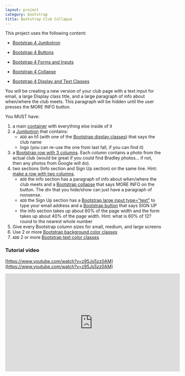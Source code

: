 ```yaml
---
layout: project
category: bootstrap
title: Bootstrap Club Collapse
---
```


This project uses the following content:

- [Bootstrap 4 Jumbotron](/wdarchive/bootstrap/bootstrap-4-jumbotron/)

- [Bootstrap 4 Buttons](/wdarchive/bootstrap/bootstrap-4-buttons/)

- [Bootstrap 4 Forms and Inputs](/wdarchive/bootstrap/bootstrap-4-forms-and-inputs/)

- [Bootstrap 4 Collapse](/wdarchive/bootstrap/bootstrap-4-collapse/)

- [Bootstrap 4 Display and Text Classes](/wdarchive/bootstrap/bootstrap-4-display-and-text-classes/)



You will be creating a new version of your club page with a text input for email, a large Display class title, and a large paragraph of info about when/where the club meets. This paragraph will be hidden until the user presses the MORE INFO button.

You MUST have:

1.  a main [container](/wdarchive/bootstrap/bootstrap-4-containers "Bootstrap 4 Containers") with everything else inside of it
2.  a [Jumbotron](/wdarchive/bootstrap/bootstrap-4-jumbotron "Bootstrap 4 Jumbotron") that contains:
    *   ```ADD``` an h1 (with one of the [Bootstrap display classes](/wdarchive/bootstrap/bootstrap-4-display-and-text-classes "Bootstrap 4 Display and Text Classes")) that says the club name 
    *   logo (you can re-use the one from last fall, if you can find it)
3.  a [Bootstrap row with 3 columns](/wdarchive/bootstrap/bootstrap-4-grid "Bootstrap 4 Grid"). Each column contains a photo from the actual club (would be great if you could find Bradley photos... if not, then any photos from Google will do).
4.  two sections (Info section and Sign Up section) on the same line. Hint: [make a row with two columns](/wdarchive/bootstrap/bootstrap-4-grid "Bootstrap 4 Grid").
    *   ```ADD``` the info section has a paragraph of info about when/where the club meets and a [Bootstrap collapse](/wdarchive/bootstrap/bootstrap-4-collapse "Bootstrap 4 Collapse") that says MORE INFO on the button. The div that you hide/show can just have a paragraph of nonsense.
    *   ```ADD``` the Sign Up section has a [Bootstrap large input type="text"](/wdarchive/bootstrap/bootstrap-4-forms-and-inputs "Bootstrap 4 Forms and Inputs") to type your email address and a [Bootstrap button](/wdarchive/bootstrap/bootstrap-4-buttons "Bootstrap 4 Buttons") that says SIGN UP
    *   the info section takes up about 60% of the page width and the form takes up about 40% of the page width. Hint: what is 60% of 12? round to the nearest whole number
5.  Give every Bootstrap column sizes for small, medium, and large screens
6.  Use 2 or more [Bootstrap background color classes](/wdarchive/bootstrap/bootstrap-4-colors "Bootstrap 4 Colors")
7.  ```ADD``` 2 or more [Bootstrap text color classes](/wdarchive/bootstrap/bootstrap-4-colors "Bootstrap 4 Colors")



### Tutorial video

[https://www.youtube.com/watch?v=z95Js5zz0AM](https://www.youtube.com/watch?v=z95Js5zz0AM)

<iframe width="560" height="315" src="https://www.youtube.com/embed/z95Js5zz0AM" frameborder="0" allow="accelerometer; autoplay; encrypted-media; gyroscope; picture-in-picture" allowfullscreen></iframe>
